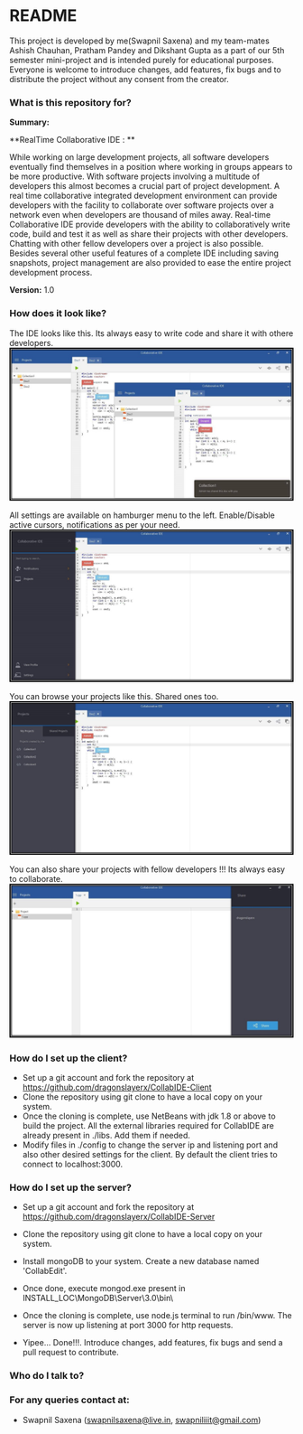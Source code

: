 # README #

This project is developed by me(Swapnil Saxena) and my team-mates Ashish Chauhan, Pratham Pandey and Dikshant Gupta as a part of our 5th semester mini-project and is intended purely for educational purposes. Everyone is welcome to introduce changes, add features, fix bugs and to distribute the project without any consent from the creator.  



### What is this repository for? ###

**Summary:** 

**RealTime Collaborative IDE : **

While working on large development projects, all software developers eventually find themselves in a position where working in groups appears to be more productive. With software projects involving a multitude of developers this almost becomes a crucial part of project development. A real time collaborative integrated development environment can provide developers with the facility to collaborate over software projects over a network even when developers are thousand of miles away. Real-time Collaborative IDE provide developers with the ability to collaboratively write code, build and test it as well as share their projects with other developers. Chatting with other fellow developers over a project is also possible. Besides several other useful features of a complete IDE including saving snapshots, project management are also provided to ease the entire project development process.

**Version:** 1.0

### How does it look like? ###

The IDE looks like this. Its always easy to write code and share it with othere developers. 
![Alt text](/./screenshots/screenshot1.jpg?raw=true "ScreenShot1")

All settings are available on hamburger menu to the left. Enable/Disable active cursors, notifications as per your need. 
![Alt text](/./screenshots/screenshot2.jpg?raw=true "ScreenShot2")

You can browse your projects like this. Shared ones too.
![Alt text](/./screenshots/screenshot3.jpg?raw=true "ScreenShot3")

You can also share your projects with fellow developers !!! Its always easy to collaborate.
![Alt text](/./screenshots/screenshot4.JPG?raw=true "ScreenShot4")

 
### How do I set up the client?  

* Set up a git account and fork the repository at https://github.com/dragonslayerx/CollabIDE-Client
* Clone the repository using git clone to have a local copy on your system.
* Once the cloning is complete, use NetBeans with jdk 1.8 or above to build the project. All the external libraries required for CollabIDE are already present in ./libs. Add them if needed.
* Modify files in ./config to change the server ip and listening port and also other desired settings for the client. By default the client tries to connect to localhost:3000.

### How do I set up the server?

* Set up a git account and fork the repository at https://github.com/dragonslayerx/CollabIDE-Server
* Clone the repository using git clone to have a local copy on your system. 
* Install mongoDB to your system. Create a new database named 'CollabEdit'.
* Once done, execute mongod.exe present in INSTALL_LOC\MongoDB\Server\3.0\bin\
* Once the cloning is complete, use node.js terminal to run /bin/www. The server is now up listening at port 3000 for http requests.

* Yipee... Done!!!. Introduce changes, add features, fix bugs and send a pull request to contribute. 

### Who do I talk to?

### For any queries contact at:
* Swapnil Saxena (swapnilsaxena@live.in, swapniliiit@gmail.com)
